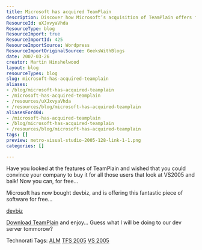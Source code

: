 ```yaml
---
title: Microsoft has acquired TeamPlain
description: Discover how Microsoft’s acquisition of TeamPlain offers free access to powerful tools for enhancing your Visual Studio 2005 experience. Download now!
ResourceId: uXJxvyaVhda
ResourceType: blog
ResourceImport: true
ResourceImportId: 425
ResourceImportSource: Wordpress
ResourceImportOriginalSource: GeeksWithBlogs
date: 2007-03-26
creator: Martin Hinshelwood
layout: blog
resourceTypes: blog
slug: microsoft-has-acquired-teamplain
aliases:
- /blog/microsoft-has-acquired-teamplain
- /microsoft-has-acquired-teamplain
- /resources/uXJxvyaVhda
- /resources/blog/microsoft-has-acquired-teamplain
aliasesFor404:
- /microsoft-has-acquired-teamplain
- /blog/microsoft-has-acquired-teamplain
- /resources/blog/microsoft-has-acquired-teamplain
tags: []
preview: metro-visual-studio-2005-128-link-1-1.png
categories: []

---
```

Have you looked at the features of TeamPlain and wished that you could convince your company to buy it for all those users that look at VS2005 and balk! Now you can, for free...

Microsoft has now bought devbiz, and is offering this fantastic piece of software for free...

[devbiz](http://www.devbiz.com/teamplain/webaccess/default.aspx)

[Download TeamPlain](http://www.devbiz.com/teamplain/webaccess/download.aspx) and enjoy... Guess what I will be doing to our dev server tommorow?

Technorati Tags: [ALM](http://technorati.com/tags/ALM) [TFS 2005](http://technorati.com/tags/TFS+2005) [VS 2005](http://technorati.com/tags/VS+2005)
